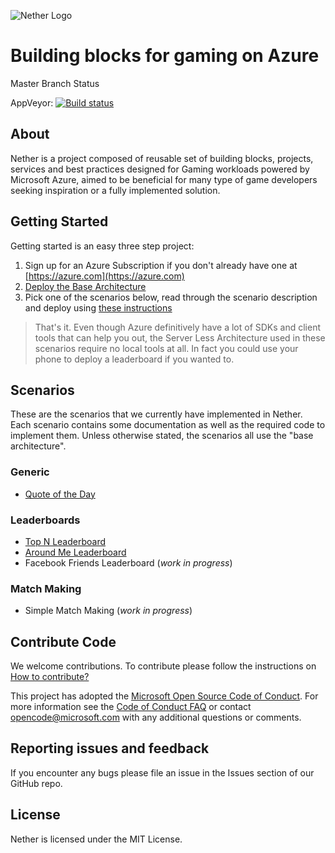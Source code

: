 ![Nether Logo](https://raw.githubusercontent.com/MicrosoftDX/nether/master/media/both-logo-and-title/logo-title-1109x256.png)
# Building blocks for gaming on Azure

Master Branch Status

AppVeyor: [![Build status](https://ci.appveyor.com/api/projects/status/v5btbm617bcmu6nq?svg=true)](https://ci.appveyor.com/project/stuartleeks/nether)

<!--
Travis:   [![Build Status](https://travis-ci.org/MicrosoftDX/nether.svg?branch=master)](https://travis-ci.org/MicrosoftDX/nether)
-->

## About

Nether is a project composed of reusable set of building blocks, projects, services and best practices designed for Gaming workloads powered by Microsoft Azure, aimed to be beneficial for many type of game developers seeking inspiration or a fully implemented solution.

## Getting Started

Getting started is an easy three step project:

1. Sign up for an Azure Subscription if you don't already have one at [https://azure.com](https://azure.com)
2. [Deploy the Base Architecture](doc/deploy-base-architecture.md)
3. Pick one of the scenarios below, read through the scenario description and deploy using [these instructions](doc/deploy-scenario.md)

> That's it. Even though Azure definitively have a lot of SDKs and client tools that can help you out, the Server Less Architecture used in these scenarios require no local tools at all. In fact you could use your phone to deploy a leaderboard if you wanted to.

## Scenarios

These are the scenarios that we currently have implemented in Nether. Each scenario contains some documentation as well as the required code to implement them. Unless otherwise stated, the scenarios all use the "base architecture".

### Generic

* [Quote of the Day](src/cloud/functions/generic/quote-of-the-day/)

### Leaderboards

* [Top N Leaderboard](src/cloud/functions/leaderboards/top-n/)
* [Around Me Leaderboard](src/cloud/functions/leaderboards/around-me)
* Facebook Friends Leaderboard (_work in progress_)

### Match Making

* Simple Match Making (_work in progress_)

## Contribute Code

We welcome contributions. To contribute please follow the instructions on
[How to contribute?](CONTRIBUTING.md)

This project has adopted the [Microsoft Open Source Code of Conduct](https://opensource.microsoft.com/codeofconduct/).
For more information see the [Code of Conduct FAQ](https://opensource.microsoft.com/codeofconduct/faq/)
or contact [opencode@microsoft.com](mailto:opencode@microsoft.com) with any additional questions or comments.

## Reporting issues and feedback

If you encounter any bugs please file an issue in the Issues section of our GitHub repo.

## License

Nether is licensed under the MIT License.
